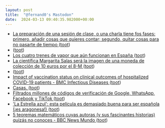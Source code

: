 ```yaml
---
layout: post
title:  "@fernand0's Mastodon"
date:  2024-03-13 09:40:35.982000+00:00
---
```

*  [La preparación de una sesión de clase, o una charla tiene fos fases: primero, añadir cosas que quieres contar; segundo, quitar cosas para no pasarte de tiempo ](https://mastodon.social/@fernand0/112087717378429957) ([toot](https://mastodon.social/@fernand0/112087717378429957))
*  [ ](https://mastodon.social/tags/lazyweb) ([toot](https://mastodon.social/@fernand0/112087670034999626))
*  [Los cuatro trenes de vapor que aún funcionan en España ](https://www.descubrir.com/los-cuatro-trenes-de-vapor-que-aun-funcionan-en-espana) ([toot](https://mastodon.social/@fernand0/112087596497210236))
*  [La científica Margarita Salas será la imagen de una moneda de colección de 10 euros por el 8-M ](https://www.diariodesevilla.es/sociedad/cientifica-Margarita-Salas-imagen-coleccion-moneda-10-euros-8M_0_1881711986.htm) ([toot](https://mastodon.social/@fernand0/112085968424321968))
*  [ ](https://mastodon.social/@macosas) ([toot](https://mastodon.social/@fernand0/112085220713350859))
*  [Impact of vaccination status on clinical outcomes of hospitalized COVID-19 patients - BMC Infectious Diseases ](https://bmcinfectdis.biomedcentral.com/articles/10.1186/s12879-024-09139-) ([toot](https://mastodon.social/@fernand0/112084086837296798))
*  [Casas. ](https://avecesunafoto.wordpress.com/2024/03/12/casas) ([toot](https://mastodon.social/@fernand0/112083966013384401))
*  [Filtrados millones de códigos de verificación de Google, WhatsApp, Facebook y TikTok  ](https://blog.elhacker.net/2024/03/filtrados-millones-de-codigos-de-verificacion-google-whatsapp-facebook-tiktok.htm) ([toot](https://mastodon.social/@fernand0/112083812508280032))
*  [&#39;La Estrella azul&#39;: esta película es demasiado buena para ser española (¡es aragonesa!)  ](https://www.elconfidencial.com/cultura/cine/2024-03-08/estrella-azul-pelicula-buena-espanola-aragonesa_3844132/) ([toot](https://mastodon.social/@fernand0/112083592502813011))
*  [5 teoremas matemáticos cuyas autoras (y sus fascinantes historias) quizás no conoces - BBC News Mundo ](https://www.bbc.com/mundo/noticias-4736509) ([toot](https://mastodon.social/@fernand0/112082475466708343))
